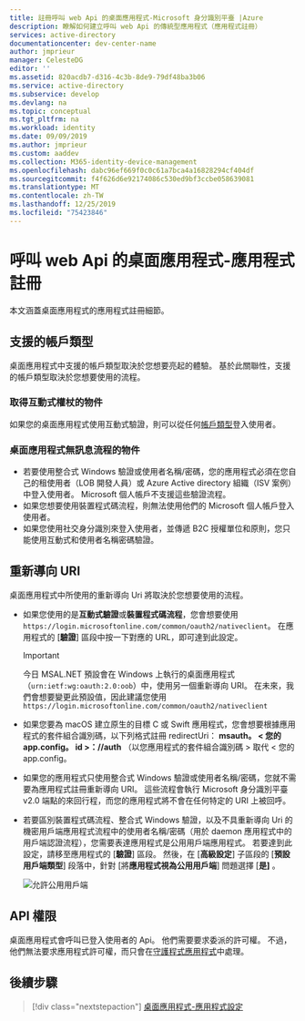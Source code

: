 ```yaml
---
title: 註冊呼叫 web Api 的桌面應用程式-Microsoft 身分識別平臺 |Azure
description: 瞭解如何建立呼叫 web Api 的傳統型應用程式（應用程式註冊）
services: active-directory
documentationcenter: dev-center-name
author: jmprieur
manager: CelesteDG
editor: ''
ms.assetid: 820acdb7-d316-4c3b-8de9-79df48ba3b06
ms.service: active-directory
ms.subservice: develop
ms.devlang: na
ms.topic: conceptual
ms.tgt_pltfrm: na
ms.workload: identity
ms.date: 09/09/2019
ms.author: jmprieur
ms.custom: aaddev
ms.collection: M365-identity-device-management
ms.openlocfilehash: dabc96ef669f0c0c61a7bca4a16828294cf404df
ms.sourcegitcommit: f4f626d6e92174086c530ed9bf3ccbe058639081
ms.translationtype: MT
ms.contentlocale: zh-TW
ms.lasthandoff: 12/25/2019
ms.locfileid: "75423846"
---
```

# <a name="desktop-app-that-calls-web-apis---app-registration"></a>呼叫 web Api 的桌面應用程式-應用程式註冊

本文涵蓋桌面應用程式的應用程式註冊細節。

## <a name="supported-accounts-types"></a>支援的帳戶類型

桌面應用程式中支援的帳戶類型取決於您想要亮起的體驗。 基於此關聯性，支援的帳戶類型取決於您想要使用的流程。

### <a name="audience-for-interactive-token-acquisition"></a>取得互動式權杖的物件

如果您的桌面應用程式使用互動式驗證，則可以從任何[帳戶類型](quickstart-register-app.md#register-a-new-application-using-the-azure-portal)登入使用者。

### <a name="audience-for-desktop-app-silent-flows"></a>桌面應用程式無訊息流程的物件

- 若要使用整合式 Windows 驗證或使用者名稱/密碼，您的應用程式必須在您自己的租使用者（LOB 開發人員）或 Azure Active directory 組織（ISV 案例）中登入使用者。 Microsoft 個人帳戶不支援這些驗證流程。
- 如果您想要使用裝置程式碼流程，則無法使用他們的 Microsoft 個人帳戶登入使用者。
- 如果您使用社交身分識別來登入使用者，並傳遞 B2C 授權單位和原則，您只能使用互動式和使用者名稱密碼驗證。

## <a name="redirect-uris"></a>重新導向 URI

桌面應用程式中所使用的重新導向 Uri 將取決於您想要使用的流程。

- 如果您使用的是**互動式驗證**或**裝置程式碼流程**，您會想要使用 `https://login.microsoftonline.com/common/oauth2/nativeclient`。 在應用程式的 [**驗證**] 區段中按一下對應的 URL，即可達到此設定。
  
  > [!IMPORTANT]
  > 今日 MSAL.NET 預設會在 Windows 上執行的桌面應用程式（`urn:ietf:wg:oauth:2.0:oob`）中，使用另一個重新導向 URI。 在未來，我們會想要變更此預設值，因此建議您使用 `https://login.microsoftonline.com/common/oauth2/nativeclient`

- 如果您要為 macOS 建立原生的目標 C 或 Swift 應用程式，您會想要根據應用程式的套件組合識別碼，以下列格式註冊 redirectUri： **msauth。 < 您的 app.config。 id >：//auth** （以您應用程式的套件組合識別碼 > 取代 < 您的 app.config。
- 如果您的應用程式只使用整合式 Windows 驗證或使用者名稱/密碼，您就不需要為應用程式註冊重新導向 URI。 這些流程會執行 Microsoft 身分識別平臺 v2.0 端點的來回行程，而您的應用程式將不會在任何特定的 URI 上被回呼。
- 若要區別裝置程式碼流程、整合式 Windows 驗證，以及不具重新導向 Uri 的機密用戶端應用程式流程中的使用者名稱/密碼（用於 daemon 應用程式中的用戶端認證流程），您需要表達應用程式是公用用戶端應用程式。 若要達到此設定，請移至應用程式的 [**驗證**] 區段。 然後，在 [**高級設定**] 子區段的 [**預設用戶端類型**] 段落中，針對 [將**應用程式視為公用用戶端**] 問題選擇 [**是]** 。

  ![允許公用用戶端](media/scenarios/default-client-type.png)

## <a name="api-permissions"></a>API 權限

桌面應用程式會呼叫已登入使用者的 Api。 他們需要要求委派的許可權。 不過，他們無法要求應用程式許可權，而只會在[守護程式應用程式](scenario-daemon-overview.md)中處理。

## <a name="next-steps"></a>後續步驟

> [!div class="nextstepaction"]
> [桌面應用程式-應用程式設定](scenario-desktop-app-configuration.md)
